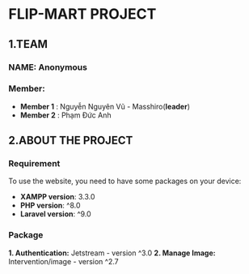 # FLIP-MART PROJECT
## 1.TEAM
### NAME: Anonymous
### Member: 
* **Member 1** : Nguyễn Nguyên Vũ - Masshiro(**leader**)
* **Member 2** : Phạm Đức Anh

## 2.ABOUT THE PROJECT
### Requirement
To use the website, you need to have some packages on your device:

* **XAMPP version**: 3.3.0
* **PHP version**: ^8.0
* **Laravel version**: ^9.0
### Package
**1. Authentication:** Jetstream - version ^3.0
**2. Manage Image:** Intervention/image - version ^2.7

